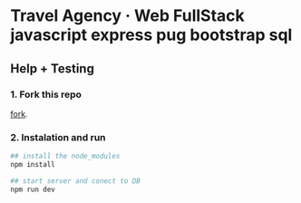 # Travel Agency · Web FullStack javascript express pug bootstrap sql

## Help + Testing

### 1. Fork this repo

[fork](https://github.com/renerubio/travel-agency-with-express).

### 2. Instalation and run
```bash
## install the node_modules
npm install

## start server and conect to DB
npm run dev
```
